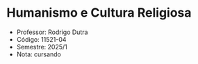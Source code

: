 # Humanismo e Cultura Religiosa

-  Professor: Rodrigo Dutra
-  Código: 11521-04
-  Semestre: 2025/1
-  Nota: cursando
